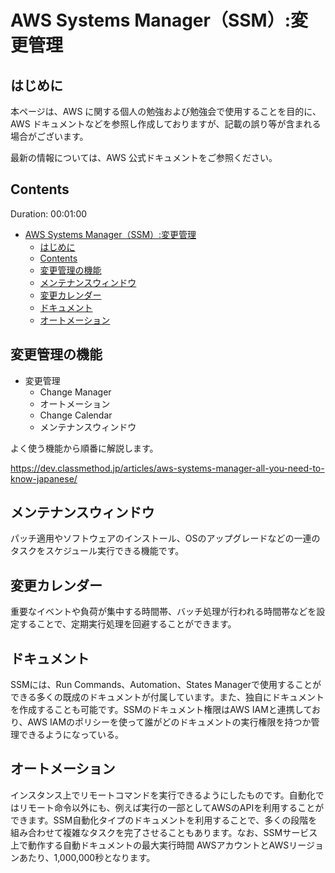 # AWS Systems Manager（SSM）:変更管理

## はじめに

本ページは、AWS に関する個人の勉強および勉強会で使用することを目的に、AWS ドキュメントなどを参照し作成しておりますが、記載の誤り等が含まれる場合がございます。

最新の情報については、AWS 公式ドキュメントをご参照ください。

## Contents

Duration: 00:01:00

- [AWS Systems Manager（SSM）:変更管理](#aws-systems-managerssm変更管理)
  - [はじめに](#はじめに)
  - [Contents](#contents)
  - [変更管理の機能](#変更管理の機能)
  - [メンテナンスウィンドウ](#メンテナンスウィンドウ)
  - [変更カレンダー](#変更カレンダー)
  - [ドキュメント](#ドキュメント)
  - [オートメーション](#オートメーション)

## 変更管理の機能

- 変更管理
  - Change Manager
  - オートメーション
  - Change Calendar
  - メンテナンスウィンドウ

よく使う機能から順番に解説します。

https://dev.classmethod.jp/articles/aws-systems-manager-all-you-need-to-know-japanese/

## メンテナンスウィンドウ

パッチ適用やソフトウェアのインストール、OSのアップグレードなどの一連のタスクをスケジュール実行できる機能です。

## 変更カレンダー

重要なイベントや負荷が集中する時間帯、バッチ処理が行われる時間帯などを設定することで、定期実行処理を回避することができます。

## ドキュメント

SSMには、Run Commands、Automation、States Managerで使用することができる多くの既成のドキュメントが付属しています。また、独自にドキュメントを作成することも可能です。SSMのドキュメント権限はAWS IAMと連携しており、AWS IAMのポリシーを使って誰がどのドキュメントの実行権限を持つか管理できるようになっている。

## オートメーション

インスタンス上でリモートコマンドを実行できるようにしたものです。自動化ではリモート命令以外にも、例えば実行の一部としてAWSのAPIを利用することができます。SSM自動化タイプのドキュメントを利用することで、多くの段階を組み合わせて複雑なタスクを完了させることもあります。なお、SSMサービス上で動作する自動ドキュメントの最大実行時間 AWSアカウントとAWSリージョンあたり、1,000,000秒となります。
